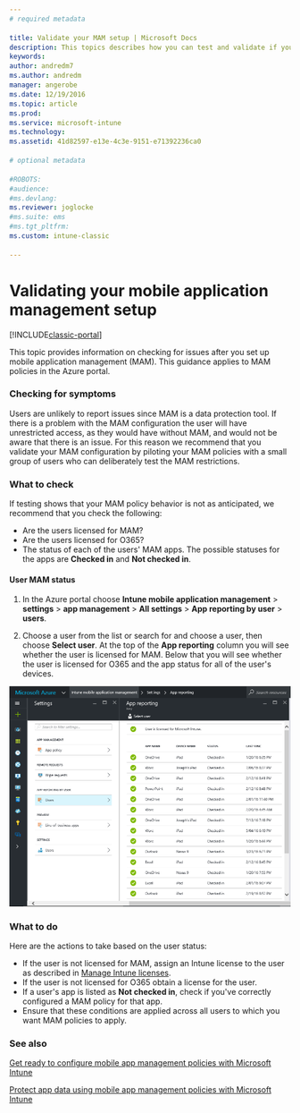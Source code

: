 ```yaml
---
# required metadata

title: Validate your MAM setup | Microsoft Docs
description: This topics describes how you can test and validate if your MAM policy is set up correctly and working as expected.
keywords:
author: andredm7
ms.author: andredm
manager: angerobe
ms.date: 12/19/2016
ms.topic: article
ms.prod:
ms.service: microsoft-intune
ms.technology:
ms.assetid: 41d82597-e13e-4c3e-9151-e71392236ca0

# optional metadata

#ROBOTS:
#audience:
#ms.devlang:
ms.reviewer: joglocke
#ms.suite: ems
#ms.tgt_pltfrm:
ms.custom: intune-classic

---
```


# Validating your mobile application management setup

[!INCLUDE[classic-portal](../includes/classic-portal.md)]

This topic provides information on checking for issues after you set up mobile application management (MAM). This guidance applies to MAM policies in the Azure portal.

### Checking for symptoms
Users are unlikely to report issues since MAM is a data protection tool. If there is a problem with the MAM configuration the user will have unrestricted access, as they would have without MAM, and would not be aware that there is an issue. For this reason we recommend that you validate your MAM configuration by piloting your MAM policies with a small group of users who can deliberately test the MAM restrictions.


### What to check

If testing shows that your MAM policy behavior is not as anticipated, we recommend that you check the following:

- Are the users licensed for MAM?
- Are the users licensed for O365?
- The status of each of the users' MAM apps. The possible statuses for the apps are **Checked in** and **Not checked in**.

#### User MAM status
1. In the Azure portal choose **Intune mobile application management** > **settings** > **app management** > **All settings** > **App reporting by user** > **users**.

2. Choose a user from the list or search for and choose a user, then choose **Select user**. At the top of the **App reporting** column you will see whether the user is licensed for MAM. Below that you will see whether the user is licensed for O365 and the app status for all of the user's devices.

![App statuts for MAM](..\media\ts-mam-user-apps.png)

### What to do
Here are the actions to take based on the user status:

- If the user is not licensed for MAM, assign an Intune license to the user as described in [Manage Intune licenses](/intune/setup-steps).
- If the user is not licensed for O365 obtain a license for the user.
- If a user's app is listed as **Not checked in**, check if you've correctly configured a MAM policy for that app.
- Ensure that these conditions are applied across all users to which you want MAM policies to apply.

### See also
[Get ready to configure mobile app management policies with Microsoft Intune](..\deploy-use\get-ready-to-configure-mobile-app-management-policies-with-microsoft-intune.md)

[Protect app data using mobile app management policies with Microsoft Intune](..\deploy-use\protect-app-data-using-mobile-app-management-policies-with-microsoft-intune.md)

